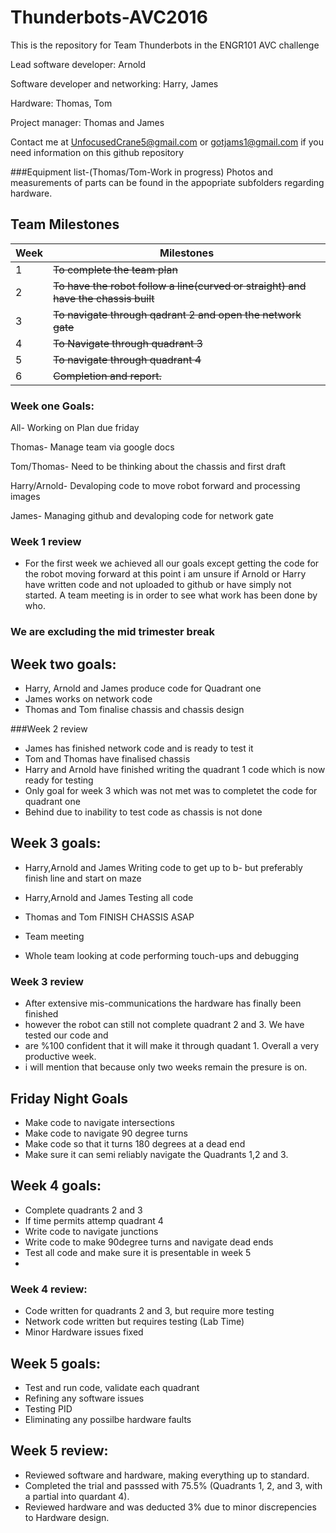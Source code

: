 # Thunderbots-AVC2016
This is the repository for Team Thunderbots in the ENGR101 AVC challenge

Lead software developer: Arnold 

Software developer and networking: Harry, James

Hardware: Thomas, Tom

Project manager: Thomas and James

Contact me at UnfocusedCrane5@gmail.com or gotjams1@gmail.com if you need information on this github repository

###Equipment list-(Thomas/Tom-Work in progress)
Photos and measurements of parts can be found in the appopriate subfolders regarding hardware.



## Team Milestones

|Week|                     Milestones                      |
|----|-----------------------------------------------------|
| 1  |~~To complete the team plan~~                        |
| 2  |~~To have the robot follow a line(curved or straight) and have the chassis built~~|
| 3  |~~To navigate through qadrant 2 and open the network gate~~|
| 4  |~~To Navigate through quadrant 3~~                   |
| 5  |~~To navigate through quadrant 4~~                   |
| 6  |~~Completion and report.~~                           |



### Week one Goals:

All- Working on Plan due friday

Thomas- Manage team via google docs

Tom/Thomas- Need to be thinking about the chassis and first draft

Harry/Arnold- Devaloping code to move robot forward and processing images

James- Managing github and devaloping code for network gate

### Week 1 review
* For the first week we achieved all our goals except getting the code for the robot moving forward
at this point i am unsure if Arnold or Harry have written code and not uploaded to github or have simply not started. A team
meeting is in order to see what work has been done by who.

### We are excluding the mid trimester break

## Week two goals:
* Harry, Arnold and James produce code for Quadrant one
* James works on network code
* Thomas and Tom finalise chassis and chassis design

###Week 2 review
* James has finished network code and is ready to test it
* Tom and Thomas have finalised chassis
* Harry and Arnold have finished writing the quadrant 1 code which is now ready for testing
* Only goal for week 3 which was not met was to completet the code for quadrant one
* Behind due to inability to test code as chassis is not done

## Week 3 goals:
* Harry,Arnold and James Writing code to get up to b- but preferably finish line and start on maze

* Harry,Arnold and James Testing all code

* Thomas and Tom FINISH CHASSIS ASAP

* Team meeting

* Whole team looking at code performing touch-ups and debugging
### Week 3 review
* After extensive mis-communications the hardware has finally been finished
* however the robot can still not complete quadrant 2 and 3. We have tested our code and
* are %100 confident that it will make it through quadant 1. Overall a very productive week.
* i will mention that because only two weeks remain the presure is on.

## Friday Night Goals
* Make code to navigate intersections
* Make code to navigate 90 degree turns
* Make code so that it turns 180 degrees at a dead end
* Make sure it can semi reliably navigate the Quadrants 1,2 and 3.


## Week 4 goals:
* Complete quadrants 2 and 3
* If time permits attemp quadrant 4
* Write code to navigate junctions
* Write code to make 90degree turns and navigate dead ends
* Test all code and make sure it is presentable in week 5
*

### Week 4 review:
* Code written for quadrants 2 and 3, but require more testing 
* Network code written but requires testing (Lab Time)
* Minor Hardware issues fixed

## Week 5 goals:
* Test and run code, validate each quadrant
* Refining any software issues
* Testing PID
* Eliminating any possilbe hardware faults

## Week 5 review:
* Reviewed software and hardware, making everything up to standard.
* Completed the trial and passsed with 75.5% (Quadrants 1, 2, and 3, with a partial into quardant 4).
* Reviewed hardware and was deducted 3% due to minor discrepencies to Hardware design.
